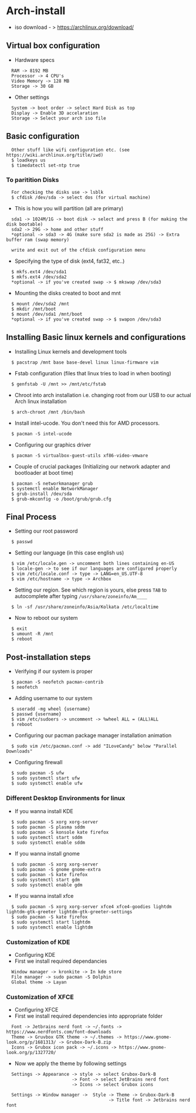 # Arch-install

  - iso download - > https://archlinux.org/download/

## Virtual box configuration

  - Hardware specs
```
  RAM -> 8192 MB
  Processor -> 4 CPU's
  Video Memory -> 128 MB
  Storage -> 30 GB
```
  - Other settings
```
  System -> boot order -> select Hard Disk as top
  Display -> Enable 3D accelaration
  Storage -> Select your arch iso file
```

## Basic configuration

```
  Other stuff like wifi configuration etc. (see https://wiki.archlinux.org/title/iwd)
  $ loadkeys us
  $ timedatectl set-ntp true
```
### To paritition Disks

```
  For checking the disks use -> lsblk
  $ cfdisk /dev/sda -> select dos (for virtual machine)
```
  - This is how you will partition (all are primary)
```
  sda1 -> 1024M/1G -> boot disk -> select and press B (for making the disk bootable)
  sda2 -> 29G -> home and other stuff
  *optional -> sda3 -> 4G (make sure sda2 is made as 25G) -> Extra buffer ram (swap memory)

  write and exit out of the cfdisk configuration menu
```
  - Specifying the type of disk (ext4, fat32, etc..)
```
  $ mkfs.ext4 /dev/sda1
  $ mkfs.ext4 /dev/sda2
  *optional -> if you've created swap -> $ mkswap /dev/sda3
```
  - Mounting the disks created to boot and mnt
```
  $ mount /dev/sda2 /mnt
  $ mkdir /mnt/boot
  $ mount /dev/sda1 /mnt/boot
  *optional -> if you've created swap -> $ swapon /dev/sda3
```

## Installing Basic linux kernels and configurations

  - Installing Linux kernels and development tools
```
  $ pacstrap /mnt base base-devel linux linux-firmware vim
```
  - Fstab configuration (files that linux tries to load in when booting)
```
  $ genfstab -U /mnt >> /mnt/etc/fstab
```
  - Chroot into arch installation i.e. changing root from our USB to our actual Arch linux installation
```
  $ arch-chroot /mnt /bin/bash
```
  - Install intel-ucode. You don't need this for AMD processors.
```
  $ pacman -S intel-ucode
```
  - Configuring our graphics driver
```
  $ pacman -S virtualbox-guest-utils xf86-video-vmware    
```
  - Couple of crucial packages (Initializing our network adapter and bootloader at boot time)
```
  $ pacman -S networkmanager grub
  $ systemctl enable NetworkManager
  $ grub-install /dev/sda
  $ grub-mkconfig -o /boot/grub/grub.cfg
```

## Final Process

  - Setting our root password
```
  $ passwd
```
  - Setting our language (in this case english us)
```
  $ vim /etc/locale.gen -> uncomment both lines containing en-US
  $ locale-gen -> to see if our languages are configured properly
  $ vim /etc/locale.conf -> type -> LANG=en_US.UTF-8
  $ vim /etc/hostname -> type -> Archbox
```
  - Setting our region. See which region is yours, else press ```TAB``` to autocomplete after typing ```/usr/share/zoneinfo/Am____```
```
  $ ln -sf /usr/share/zoneinfo/Asia/Kolkata /etc/localtime
```
  - Now to reboot our system
```
  $ exit
  $ umount -R /mnt
  $ reboot
```

## Post-installation steps

  - Verifying if our system is proper
```
  $ pacman -S neofetch pacman-contrib
  $ neofetch
```
  - Adding username to our system
```
  $ useradd -mg wheel {username}
  $ passwd {username}
  $ vim /etc/sudoers -> uncomment -> %wheel ALL = (ALL)ALL
  $ reboot
```
  - Configuring our pacman package manager installation animation
```
  $ sudo vim /etc/pacman.conf -> add "ILoveCandy" below "Parallel Downloads"
```
  - Configuring firewall
```
  $ sudo pacman -S ufw
  $ sudo systemctl start ufw
  $ sudo systemctl enable ufw
```

### Different Desktop Environments for linux

  - If you wanna install KDE
```
  $ sudo pacman -S xorg xorg-server
  $ sudo pacman -S plasma sddm
  $ sudo pacman -S konsole kate firefox
  $ sudo systemctl start sddm
  $ sudo systemctl enable sddm
```
  - If you wanna install gnome
```
  $ sudo pacman -S xorg xorg-server
  $ sudo pacman -S gnome gnome-extra
  $ sudo pacman -S kate firefox
  $ sudo systemctl start gdm
  $ sudo systemctl enable gdm
```
  - If you wanna install xfce
```
  $ sudo pacman -S xorg xorg-server xfce4 xfce4-goodies lightdm lightdm-gtk-greeter lightdm-gtk-greeter-settings
  $ sudo pacman -S kate firefox
  $ sudo systemctl start lightdm
  $ sudo systemctl enable lightdm
```

### Customization of KDE

  - Configuring KDE
  - First we install required dependancies
```
  Window manager -> kronkite -> In kde store
  File manager -> sudo pacman -S Dolphin
  Global theme -> Layan
```

### Customization of XFCE

  - Configuring XFCE
  - First we install required dependencies into appropriate folder
```
  Font -> Jetbrains nerd font -> ~/.fonts -> https://www.nerdfonts.com/font-downloads
  Theme -> Gruvbox GTK theme -> ~/.themes -> https://www.gnome-look.org/p/1681313/ -> Grubox-Dark-B.zip
  Icons -> Grubox icon pack -> ~/.icons -> https://www.gnome-look.org/p/1327720/
```
  - Now we apply the theme by following settings
```
  Settings -> Appearance -> style -> select Grubox-Dark-B
                         -> Font -> select JetBrains nerd font
                         -> Icons -> select Grubox icons

  Settings -> Window manager ->  Style -> Theme -> Grubox-Dark-B
                                       -> Title font -> Jetbrains nerd font

  
```







    
